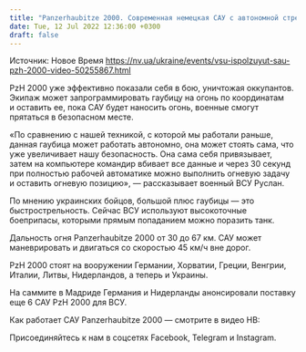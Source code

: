 ```yaml
---
title: "Panzerhaubitze 2000. Современная немецкая САУ с автономной стрельбой на службе ВСУ — видео"
date: Tue, 12 Jul 2022 12:36:00 +0300
draft: false
---
```

Источник: Новое Время https://nv.ua/ukraine/events/vsu-ispolzuyut-sau-pzh-2000-video-50255867.html


PzH 2000 уже эффективно показали себя в бою, уничтожая оккупантов. Экипаж может запрограммировать гаубицу на огонь по координатам и оставить ее, пока САУ будет наносить огонь, военные смогут прятаться в безопасном месте.

«По сравнению с нашей техникой, с которой мы работали раньше, данная гаубица может работать автономно, она может стоять сама, что уже увеличивает нашу безопасность. Она сама себя привязывает, затем на компьютере командир вбивает все данные и через 30 секунд при полностью рабочей автоматике можно выполнить огневую задачу и оставить огневую позицию», — рассказывает военный ВСУ Руслан.

 По мнению украинских бойцов, большой плюс гаубицы — это быстрострельность. Сейчас ВСУ используют высокоточные боеприпасы, которыми прямым попаданием можно поразить танк.

 Дальность огня Panzerhaubitze 2000 от 30 до 67 км. САУ может маневрировать и двигаться со скоростью 45 км/ч вне дорог.

 PzH 2000 стоят на вооружении Германии, Хорватии, Греции, Венгрии, Италии, Литвы, Нидерландов, а теперь и Украины.

 На саммите в Мадриде Германия и Нидерланды анонсировали поставку еще 6 САУ PzH 2000 для ВСУ.

Как работает САУ Panzerhaubitze 2000 — смотрите в видео НВ:

Присоединяйтесь к нам в соцсетях Facebook, Telegram и Instagram.
